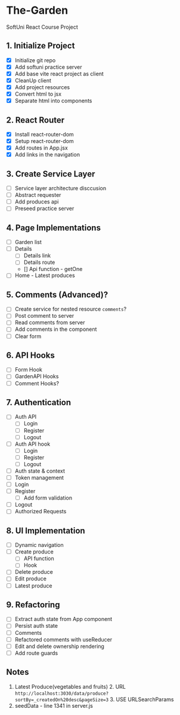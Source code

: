# The-Garden 
SoftUni React Course Project

## 1. Initialize Project
- [x] Initialize git repo
- [x] Add softuni practice server
- [x] Add base vite react project as client
- [x] CleanUp client
- [x] Add project resources
- [x] Convert html to jsx
- [x] Separate html into components
## 2. React Router
- [x] Install react-router-dom
- [x] Setup react-router-dom
- [x] Add routes in App.jsx
- [x] Add links in the navigation
## 3. Create Service Layer
- [ ] Service layer architecture disccusion
- [ ] Abstract requester
- [ ] Add produces api
- [ ] Preseed practice server
## 4. Page Implementations
- [ ] Garden list
- [ ] Details
  - [ ] Details link
  - [ ] Details route
  - [] Api function - getOne
- [ ] Home - Latest produces
## 5. Comments (Advanced)?
- [ ] Create service for nested resource `comments`?
- [ ] Post comment to server
- [ ] Read comments from server
- [ ] Add comments in the component
- [ ] Clear form
## 6. API Hooks
- [ ] Form Hook
- [ ] GardenAPI Hooks
- [ ] Comment Hooks?
## 7. Authentication
- [ ] Auth API
  - [ ] Login
  - [ ] Register
  - [ ] Logout
- [ ] Auth API hook
  - [ ] Login
  - [ ] Register
  - [ ] Logout
- [ ] Auth state & context
- [ ] Token management
- [ ] Login
- [ ] Register
  - [ ] Add form validation
- [ ] Logout
- [ ] Authorized Requests
## 8. UI Implementation 
- [ ] Dynamic navigation
- [ ] Create produce
  - [ ] API function
  - [ ] Hook
- [ ] Delete produce
- [ ] Edit produce
- [ ] Latest produce
## 9. Refactoring
- [ ] Extract auth state from App component
- [ ] Persist auth state
- [ ] Comments
- [ ] Refactored comments with useReducer
- [ ] Edit and delete ownership rendering
- [ ] Add route guards

## Notes
  1. Latest Produce(vegetables and fruits)
     2. URL `http://localhost:3030/data/produce?sortBy=_createdOn%20desc&pageSize=3`
     3. USE URLSearchParams
  2. seedData - line 1341 in server.js

